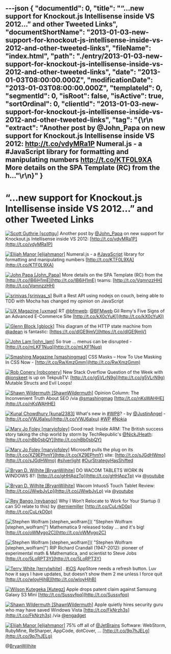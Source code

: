 ---json
{
  "documentId": 0,
  "title": "“…new support for Knockout.js Intellisense inside VS 2012…” and other Tweeted Links",
  "documentShortName": "2013-01-03-new-support-for-knockout-js-intellisense-inside-vs-2012-and-other-tweeted-links",
  "fileName": "index.html",
  "path": "./entry/2013-01-03-new-support-for-knockout-js-intellisense-inside-vs-2012-and-other-tweeted-links",
  "date": "2013-01-03T08:00:00.000Z",
  "modificationDate": "2013-01-03T08:00:00.000Z",
  "templateId": 0,
  "segmentId": 0,
  "isRoot": false,
  "isActive": true,
  "sortOrdinal": 0,
  "clientId": "2013-01-03-new-support-for-knockout-js-intellisense-inside-vs-2012-and-other-tweeted-links",
  "tag": "{\r\n  \"extract\": \"Another post by @John_Papa on new support for Knockout.js Intellisense inside VS 2012: <http://t.co/vdyMRa1P>  Numeral.js - a #JavaScript library for formatting and manipulating numbers <http://t.co/KTF0L9XA>  More details on the SPA Template (RC) from the h...\"\r\n}"
}
---

# “…new support for Knockout.js Intellisense inside VS 2012…” and other Tweeted Links

[<img alt="Scott Guthrie [scottgu]" src="https://songhay.blob.core.windows.net/shared-social-twitter/scottgu.jpg">](http://weblogs.asp.net/scottgu "Scott Guthrie [scottgu]") <span>Another post by [@John_Papa](http://twitter.com/John_Papa) on new support for Knockout.js Intellisense inside VS 2012: [http://t.co/vdyMRa1P](http://t.co/vdyMRa1P)</span>

[<img alt="Elijah Manor [elijahmanor]" src="https://songhay.blob.core.windows.net/shared-social-twitter/elijahmanor.jpeg">](http://elijahmanor.com "Elijah Manor [elijahmanor]") <span>Numeral.js - a [#JavaScript](http://search.twitter.com/search?q=%23JavaScript) library for formatting and manipulating numbers [http://t.co/KTF0L9XA](http://t.co/KTF0L9XA)</span>

[<img alt="John Papa [John_Papa]" src="https://songhay.blob.core.windows.net/shared-social-twitter/John_Papa.png">](http://johnpapa.net "John Papa [John_Papa]") <span>More details on the SPA Template (RC) from the [http://t.co/IB6iH1mE](http://t.co/IB6iH1mE) teams: [http://t.co/VqmnzzHH](http://t.co/VqmnzzHH)</span>

[<img alt="srinivas [srinivas_s]" src="https://songhay.blob.core.windows.net/shared-social-twitter/srinivas_s.png">](http://www.agiledrivendevelopment.net "srinivas [srinivas_s]") <span>Built a Rest API using nodejs on couch, being able to TDD with Mocha has changed my opinion on JavaScript</span>

[<img alt="UX Magazine [uxmag]" src="https://songhay.blob.core.windows.net/shared-social-twitter/uxmag.png">](http://uxmag.com "UX Magazine [uxmag]") <span>RT [@bfmweb](http://twitter.com/bfmweb): [@BFMweb](http://twitter.com/BFMweb) Gil Remy's Five Signs of an Advanced E-Commerce Site [http://t.co/kX0cYuKl](http://t.co/kX0cYuKl)</span>

[<img alt="Glenn Block [gblock]" src="https://songhay.blob.core.windows.net/shared-social-twitter/gblock.jpeg">](http://blogs.msdn.com/gblock "Glenn Block [gblock]") <span>This diagram of the HTTP state machine from [@adean](http://twitter.com/adean) is fantastic: [https://t.co/dlGE9jmV](https://t.co/dlGE9jmV)</span>

[<img alt="John Lam [john_lam]" src="https://songhay.blob.core.windows.net/shared-social-twitter/john_lam.jpg">](http://about.me/jlam "John Lam [john_lam]") <span>So true ... menus can be disrupted - [http://t.co/mLKF1Nuq](http://t.co/mLKF1Nuq)</span>

[<img alt="Smashing Magazine [smashingmag]" src="https://songhay.blob.core.windows.net/shared-social-twitter/smashingmag.png">](http://www.smashingmagazine.com "Smashing Magazine [smashingmag]") <span>CSS Masks – How To Use Masking In CSS Now - [http://t.co/RwXmzGmm](http://t.co/RwXmzGmm)</span>

[<img alt="Rob Conery [robconery]" src="https://songhay.blob.core.windows.net/shared-social-twitter/robconery.jpeg">](http://wekeroad.com "Rob Conery [robconery]") <span>New Stack Overflow Question of the Week with [@jonskeet](http://twitter.com/jonskeet) is up on TekpubTV: [http://t.co/g5VLrN9g](http://t.co/g5VLrN9g) Mutable Structs and Evil Loops!</span>

[<img alt="Shawn Wildermuth [ShawnWildermuth]" src="https://songhay.blob.core.windows.net/shared-social-twitter/ShawnWildermuth.jpeg">](http://wildermuth.com "Shawn Wildermuth [ShawnWildermuth]") <span>Opinion Column: The Inconvenient Truth About SEO /via [@smashingmag](http://twitter.com/smashingmag) [http://t.co/nKsWAHHE](http://t.co/nKsWAHHE)</span>

[<img alt="Kunal Chowdhury [kunal2383]" src="https://songhay.blob.core.windows.net/shared-social-twitter/kunal2383.jpeg">](http://www.kunal-chowdhury.com "Kunal Chowdhury [kunal2383]") <span>What's new in [#WP8](http://search.twitter.com/search?q=%23WP8)? - by [@JustinAngel](http://twitter.com/JustinAngel) - [http://t.co/VWJ6aIxu](http://t.co/VWJ6aIxu) [#WP](http://search.twitter.com/search?q=%23WP) [#Nokia](http://search.twitter.com/search?q=%23Nokia)</span>

[<img alt="Mary Jo Foley [maryjofoley]" src="https://songhay.blob.core.windows.net/shared-social-twitter/maryjofoley.png">](http://blogs.zdnet.com/microsoft "Mary Jo Foley [maryjofoley]") <span>Good read: Inside ARM: The British success story taking the chip world by storm by TechRepublic's [@NickJHeath](http://twitter.com/NickJHeath): [http://t.co/nBb0sbQY](http://t.co/nBb0sbQY)</span>

[<img alt="Mary Jo Foley [maryjofoley]" src="https://songhay.blob.core.windows.net/shared-social-twitter/maryjofoley.png">](http://blogs.zdnet.com/microsoft "Mary Jo Foley [maryjofoley]") <span>Microsoft pulls the plug on its [http://t.co/XZ9EPhmY](http://t.co/XZ9EPhmY) site: [http://t.co/sJGdHWmo](http://t.co/sJGdHWmo) [#silverlight](http://search.twitter.com/search?q=%23silverlight) [#OurStrategyHasShifted](http://search.twitter.com/search?q=%23OurStrategyHasShifted)</span>

[<img alt="Bryan D. Wilhite [BryanWilhite]" src="https://songhay.blob.core.windows.net/shared-social-twitter/BryanWilhite.jpeg">](http://songhayblog.azurewebsites.net/ "Bryan D. Wilhite [BryanWilhite]") <span>DO WACOM TABLETS WORK IN WINDOWS 8?: [http://t.co/gHHApzTp](http://t.co/gHHApzTp) via [@youtube](http://twitter.com/youtube)</span>

[<img alt="Bryan D. Wilhite [BryanWilhite]" src="https://songhay.blob.core.windows.net/shared-social-twitter/BryanWilhite.jpeg">](http://songhayblog.azurewebsites.net/ "Bryan D. Wilhite [BryanWilhite]") <span>Wacom Intuos5 Touch Tablet Review: [http://t.co/JWwbJvLp](http://t.co/JWwbJvLp) via [@youtube](http://twitter.com/youtube)</span>

[<img alt="Rey Bango [reybango]" src="https://songhay.blob.core.windows.net/shared-social-twitter/reybango.jpeg">](http://blog.reybango.com "Rey Bango [reybango]") <span>Why I Won’t Relocate to Work for Your Startup (I can SO relate to this) by [@erniemiller](http://twitter.com/erniemiller) [http://t.co/CuLrkD0p](http://t.co/CuLrkD0p)</span>

[<img alt="Stephen Wolfram [stephen_wolfram]" src="https://songhay.blob.core.windows.net/shared-social-twitter/stephen_wolfram.png">]( "Stephen Wolfram [stephen_wolfram]") <span>Mathematica 9 released today ... and it's big! [http://t.co/oWMygo2C](http://t.co/oWMygo2C)</span>

[<img alt="Stephen Wolfram [stephen_wolfram]" src="https://songhay.blob.core.windows.net/shared-social-twitter/stephen_wolfram.png">]( "Stephen Wolfram [stephen_wolfram]") <span>RIP Richard Crandall (1947-2012): pioneer of experimental math & Mathematica, and scientist to Steve Jobs [http://t.co/5LoRPT3Y](http://t.co/5LoRPT3Y)</span>

[<img alt="Terry White [terrylwhite]" src="https://songhay.blob.core.windows.net/shared-social-twitter/terrylwhite.jpeg">](http://terrywhite.com "Terry White [terrylwhite]") <span>. [#iOS](http://search.twitter.com/search?q=%23iOS) AppStore needs a refresh button. Luv how it says I have updates, but doesn’t show them 2 me unless I force quit [http://t.co/wloyHjhB](http://t.co/wloyHjhB)</span>

[<img alt="Wilson Kutegeka [Kutegz]" src="https://songhay.blob.core.windows.net/shared-social-twitter/Kutegz.jpeg">](http://www.clinicmaster.net "Wilson Kutegeka [Kutegz]") <span>Apple drops patent claim against Samsung Galaxy S3 Mini [http://t.co/Sussvfpq](http://t.co/Sussvfpq)</span>

[<img alt="Shawn Wildermuth [ShawnWildermuth]" src="https://songhay.blob.core.windows.net/shared-social-twitter/ShawnWildermuth.jpeg">](http://wildermuth.com "Shawn Wildermuth [ShawnWildermuth]") <span>Apple quietly hires security guru who may have saved Windows Vista [http://t.co/FkNrzh3s](http://t.co/FkNrzh3s) /via [@engadget](http://twitter.com/engadget)</span>

[<img alt="Elijah Manor [elijahmanor]" src="https://songhay.blob.core.windows.net/shared-social-twitter/elijahmanor.jpeg">](http://elijahmanor.com "Elijah Manor [elijahmanor]") <span>75% off all of [@JetBrains](http://twitter.com/JetBrains) Software: WebStorm, RubyMine, ReSharper, AppCode, dotCover, ... [http://t.co/9p7hJELg](http://t.co/9p7hJELg)</span>

@[BryanWilhite](https://twitter.com/BryanWilhite)
